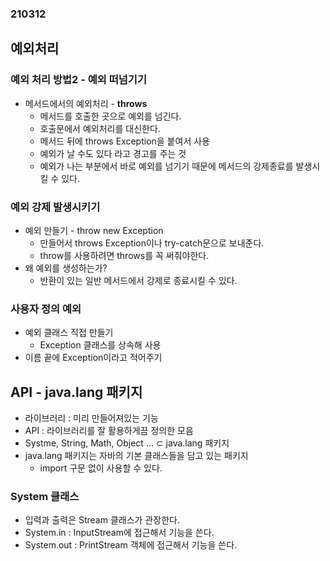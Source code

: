 ### 210312

## 예외처리
### 예외 처리 방법2 - 예외 떠넘기기
* 메서드에서의 예외처리 - **throws**
	* 메서드를 호출한 곳으로 예외를 넘긴다.
	* 호출문에서 예외처리를 대신한다.
	* 메서드 뒤에 throws Exception을 붙여서 사용
	* 예외가 날 수도 있다 라고 경고를 주는 것
	* 예외가 나는 부분에서 바로 예외를 넘기기 때문에 메서드의 강제종료를 발생시킬 수 있다.

### 예외 강제 발생시키기
* 예외 만들기 - throw new Exception
	* 만들어서 throws Exception이나 try-catch문으로 보내준다.
	* throw를 사용하려면 throws를 꼭 써줘야한다.
* 왜 예외를 생성하는가?
	* 반환이 있는 일반 메서드에서 강제로 종료시킬 수 있다.

### 사용자 정의 예외
* 예외 클래스 직접 만들기
	* Exception 클래스를 상속해 사용
* 이름 끝에 Exception이라고 적어주기

## API - java.lang 패키지
* 라이브러리 : 미리 만들어져있는 기능
* API : 라이브러리를 잘 활용하게끔 정의한 모음
* Systme, String, Math, Object ... ⊂ java.lang 패키지
* java.lang 패키지는 자바의 기본 클래스들을 담고 있는 패키지
	* import 구문 없이 사용할 수 있다.

### System 클래스
* 입력과 출력은 Stream 클래스가 관장한다.
* System.in : InputStream에 접근해서 기능을 쓴다.
* System.out : PrintStream 객체에 접근해서 기능을 쓴다.